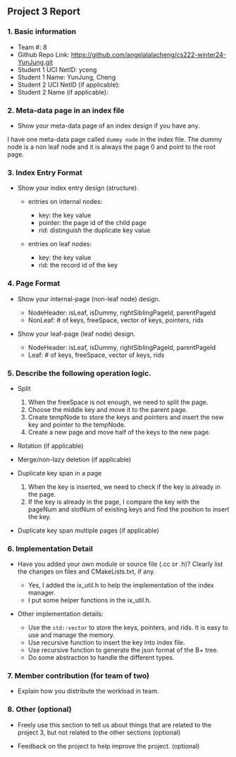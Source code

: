## Project 3 Report


### 1. Basic information
- Team #: 8
- Github Repo Link: https://github.com/angelalalacheng/cs222-winter24-YunJung.git
- Student 1 UCI NetID: yceng
- Student 1 Name: YunJung, Cheng
- Student 2 UCI NetID (if applicable):
- Student 2 Name (if applicable):


### 2. Meta-data page in an index file
- Show your meta-data page of an index design if you have any. 

I have one meta-data page called `dummy node` in the index file. 
The dummy node is a non leaf node and it is always the page 0 and point to the root page.

### 3. Index Entry Format
- Show your index entry design (structure). 

  - entries on internal nodes:  
    - key: the key value
    - pointer: the page id of the child page
    - rid: distinguish the duplicate key value
  
  - entries on leaf nodes:
    - key: the key value
    - rid: the record id of the key

  
### 4. Page Format
- Show your internal-page (non-leaf node) design.
  - NodeHeader: isLeaf, isDummy, rightSiblingPageId, parentPageId
  - NonLeaf: # of keys, freeSpace, vector of keys, pointers, rids


- Show your leaf-page (leaf node) design. 
  - NodeHeader: isLeaf, isDummy, rightSiblingPageId, parentPageId
  - Leaf: # of keys, freeSpace, vector of keys, rids



### 5. Describe the following operation logic.
- Split
  1. When the freeSpace is not enough, we need to split the page.
  2. Choose the middle key and move it to the parent page.
  3. Create tempNode to store the keys and pointers and insert the new key and pointer to the tempNode.
  4. Create a new page and move half of the keys to the new page.


- Rotation (if applicable)



- Merge/non-lazy deletion (if applicable)



- Duplicate key span in a page
  1. When the key is inserted, we need to check if the key is already in the page.
  2. If the key is already in the page, I compare the key with the pageNum and slotNum of existing keys and find the position to insert the key.



- Duplicate key span multiple pages (if applicable)



### 6. Implementation Detail
- Have you added your own module or source file (.cc or .h)? 
  Clearly list the changes on files and CMakeLists.txt, if any.

  - Yes, I added the ix_util.h to help the implementation of the index manager.
  - I put some helper functions in the ix_util.h.



- Other implementation details:
  - Use the `std::vector` to store the keys, pointers, and rids. It is easy to use and manage the memory.
  - Use recursive function to insert the key into index file.
  - Use recursive function to generate the json format of the B+ tree.
  - Do some abstraction to handle the different types.


### 7. Member contribution (for team of two)
- Explain how you distribute the workload in team.



### 8. Other (optional)
- Freely use this section to tell us about things that are related to the project 3, but not related to the other sections (optional)



- Feedback on the project to help improve the project. (optional)

